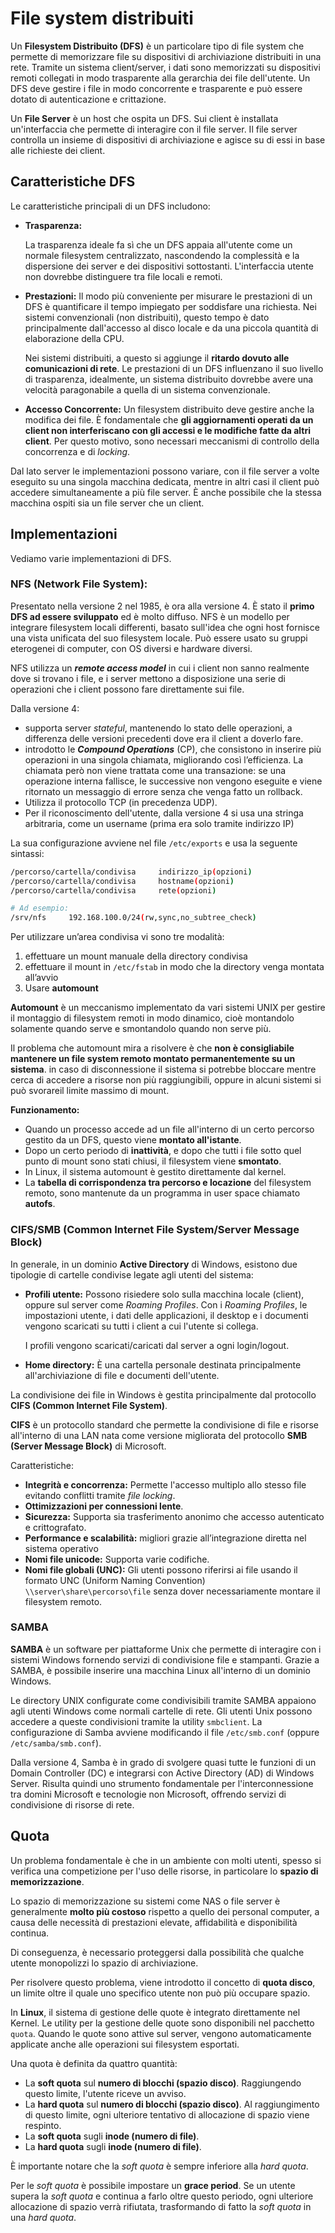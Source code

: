 ﻿# File system distribuiti

Un **Filesystem Distribuito (DFS)** è un particolare tipo di file system che permette di memorizzare file su dispositivi di archiviazione distribuiti in una rete. Tramite un sistema client/server, i dati sono memorizzati su dispositivi remoti collegati in modo trasparente alla gerarchia dei file dell'utente. Un DFS deve gestire i file in modo concorrente e trasparente e può essere dotato di autenticazione e crittazione.

Un **File Server** è un host che ospita un DFS. Sui client è installata un'interfaccia che permette di interagire con il file server. Il file server controlla un insieme di dispositivi di archiviazione e agisce su di essi in base alle richieste dei client.

## **Caratteristiche DFS**

Le caratteristiche principali di un DFS includono:

- **Trasparenza:**
    
    La trasparenza ideale fa sì che un DFS appaia all'utente come un normale filesystem centralizzato, nascondendo la complessità e la dispersione dei server e dei dispositivi sottostanti. L'interfaccia utente non dovrebbe distinguere tra file locali e remoti.
    
- **Prestazioni:**
Il modo più conveniente per misurare le prestazioni di un DFS è quantificare il tempo impiegato per soddisfare una richiesta. Nei sistemi convenzionali (non distribuiti), questo tempo è dato principalmente dall'accesso al disco locale e da una piccola quantità di elaborazione della CPU.
    
    Nei sistemi distribuiti, a questo si aggiunge il **ritardo dovuto alle comunicazioni di rete**. Le prestazioni di un DFS influenzano il suo livello di trasparenza, idealmente, un sistema distribuito dovrebbe avere una velocità paragonabile a quella di un sistema convenzionale.
    
- **Accesso Concorrente:**
Un filesystem distribuito deve gestire anche la modifica dei file. È fondamentale che **gli aggiornamenti operati da un client non interferiscano con gli accessi e le modifiche fatte da altri client**. Per questo motivo, sono necessari meccanismi di controllo della concorrenza e di *locking*.

Dal lato server le implementazioni possono variare, con il file server a volte eseguito su una singola macchina dedicata, mentre in altri casi il client può accedere simultaneamente a più file server. È anche possibile che la stessa macchina ospiti sia un file server che un client.

## Implementazioni

Vediamo varie implementazioni di DFS.

### **NFS (Network File System)**:

Presentato nella versione 2 nel 1985, è ora alla versione 4. È stato il **primo DFS ad essere sviluppato** ed è molto diffuso. NFS è un modello per integrare filesystem locali differenti, basato sull'idea che ogni host fornisce una vista unificata del suo filesystem locale. Può essere usato su gruppi eterogenei di computer, con OS diversi e hardware diversi.

NFS utilizza un ***remote access model*** in cui i client non sanno realmente dove si trovano i file, e i server mettono a disposizione una serie di operazioni che i client possono fare direttamente sui file.

Dalla versione 4:

- supporta server *stateful*, mantenendo lo stato delle operazioni, a differenza delle versioni precedenti dove era il client a doverlo fare.
- introdotto le ***Compound Operations*** (CP), che consistono in inserire più operazioni in una singola chiamata, migliorando così l’efficienza. La chiamata però non viene trattata come una transazione: se una operazione interna fallisce, le successive non vengono eseguite e viene ritornato un messaggio di errore senza che venga fatto un rollback.
- Utilizza il protocollo TCP (in precedenza UDP).
- Per il riconoscimento dell'utente, dalla versione 4 si usa una stringa arbitraria, come un username (prima era solo tramite indirizzo IP)

La sua configurazione avviene nel file `/etc/exports` e usa la seguente sintassi:

```bash
/percorso/cartella/condivisa     indirizzo_ip(opzioni)
/percorso/cartella/condivisa     hostname(opzioni)
/percorso/cartella/condivisa     rete(opzioni)

# Ad esempio:
/srv/nfs     192.168.100.0/24(rw,sync,no_subtree_check)
```

Per utilizzare un’area condivisa vi sono tre modalità:

1. effettuare un mount manuale della directory condivisa
2. effettuare il mount in `/etc/fstab` in modo che la directory venga montata all’avvio
3. Usare **automount**

**Automount** è un meccanismo implementato da vari sistemi UNIX per gestire il montaggio di filesystem remoti in modo dinamico, cioè montandolo solamente quando serve e smontandolo quando non serve più.

Il problema che automount mira a risolvere è che **non è consigliabile mantenere un file system remoto montato permanentemente su un sistema**. in caso di disconnessione il sistema si potrebbe bloccare mentre cerca di accedere a risorse non più raggiungibili, oppure in alcuni sistemi si può svorareil limite massimo di mount.

**Funzionamento:**

- Quando un processo accede ad un file all'interno di un certo percorso gestito da un DFS, questo viene **montato all'istante**.
- Dopo un certo periodo di **inattività**, e dopo che tutti i file sotto quel punto di mount sono stati chiusi, il filesystem viene **smontato**.
- In Linux, il sistema automount è gestito direttamente dal kernel.
- La **tabella di corrispondenza tra percorso e locazione** del filesystem remoto, sono mantenute da un programma in user space chiamato **autofs**.

### **CIFS/SMB (Common Internet File System/Server Message Block)**

In generale, in un dominio **Active Directory** di Windows, esistono due tipologie di cartelle condivise  legate agli utenti del sistema:

- **Profili utente:** Possono risiedere solo sulla macchina locale (client), oppure sul server come *Roaming Profiles*. Con i *Roaming Profiles*, le impostazioni utente, i dati delle applicazioni, il desktop e i documenti vengono scaricati su tutti i client a cui l'utente si collega.
    
    I profili vengono scaricati/caricati dal server a ogni login/logout.
    
- **Home directory:** È una cartella personale destinata principalmente all'archiviazione di file e documenti dell'utente.

La condivisione dei file in Windows è gestita principalmente dal protocollo **CIFS (Common Internet File System)**.

**CIFS** è un protocollo standard che permette la condivisione di file e risorse all'interno di una LAN nata come versione migliorata del protocollo **SMB (Server Message Block)** di Microsoft.

Caratteristiche:

- **Integrità e concorrenza:** Permette l'accesso multiplo allo stesso file evitando conflitti tramite *file locking*.
- **Ottimizzazioni per connessioni lente**.
- **Sicurezza:** Supporta sia trasferimento anonimo che accesso autenticato e crittografato.
- **Performance e scalabilità:** migliori grazie all’integrazione diretta nel sistema operativo
- **Nomi file unicode:** Supporta varie codifiche.
- **Nomi file globali (UNC):** Gli utenti possono riferirsi ai file usando il formato UNC (Uniform Naming Convention) `\\server\share\percorso\file` senza dover necessariamente montare il filesystem remoto.

### SAMBA

**SAMBA** è un software per piattaforme Unix che permette di interagire con i sistemi Windows fornendo servizi di condivisione file e stampanti. Grazie a SAMBA, è possibile inserire una macchina Linux all'interno di un dominio Windows.

Le directory UNIX configurate come condivisibili tramite SAMBA appaiono agli utenti Windows come normali cartelle di rete. Gli utenti Unix possono accedere a queste condivisioni tramite la utility `smbclient`. La configurazione di Samba avviene modificando il file `/etc/smb.conf` (oppure `/etc/samba/smb.conf`).

Dalla versione 4, Samba è in grado di svolgere quasi tutte le funzioni di un Domain Controller (DC) e integrarsi con Active Directory (AD) di Windows Server. Risulta quindi uno strumento fondamentale per l'interconnessione tra domini Microsoft e tecnologie non Microsoft, offrendo servizi di condivisione di risorse di rete.

## Quota

Un problema fondamentale è che in un ambiente con molti utenti, spesso si verifica una competizione per l'uso delle risorse, in particolare lo **spazio di memorizzazione**.

Lo spazio di memorizzazione su sistemi come NAS o file server è generalmente **molto più costoso** rispetto a quello dei personal computer, a causa delle necessità di prestazioni elevate, affidabilità e disponibilità continua.

Di conseguenza, è necessario proteggersi dalla possibilità che qualche utente monopolizzi lo spazio di archiviazione.

Per risolvere questo problema, viene introdotto il concetto di **quota disco**, un limite oltre il quale uno specifico utente non può più occupare spazio.

In **Linux**, il sistema di gestione delle quote è integrato direttamente nel Kernel. Le utility per la gestione delle quote sono disponibili nel pacchetto `quota`. Quando le quote sono attive sul server, vengono automaticamente applicate anche alle operazioni sui filesystem esportati.

Una quota è definita da quattro quantità:

- La **soft quota** sul **numero di blocchi (spazio disco)**. Raggiungendo questo limite, l'utente riceve un avviso.
- La **hard quota** sul **numero di blocchi (spazio disco)**. Al raggiungimento di questo limite, ogni ulteriore tentativo di allocazione di spazio viene respinto.
- La **soft quota** sugli **inode (numero di file)**.
- La **hard quota** sugli **inode (numero di file)**.

È importante notare che la *soft quota* è sempre inferiore alla *hard quota*.

Per le *soft quota* è possibile impostare un **grace period**. Se un utente supera la *soft quota* e continua a farlo oltre questo periodo, ogni ulteriore allocazione di spazio verrà rifiutata, trasformando di fatto la *soft quota* in una *hard quota*.
